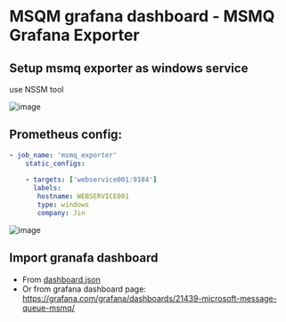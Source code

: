 # MSQM grafana dashboard - MSMQ Grafana Exporter

## Setup msmq exporter as windows service
use NSSM tool

![image](https://github.com/minhhungit/msmq-grafana-dashboard/assets/2279508/41b75208-40f5-49c6-ae9f-dc618ab7f36f)

## Prometheus config:
```yml
- job_name: 'msmq_exporter'
    static_configs:
    
    - targets: ['webservice001:9184'] 
      labels:
       hostname: WEBSERVICE001
       type: windows
       company: Jin
```

![image](https://github.com/minhhungit/msmq-grafana-dashboard/assets/2279508/9f0f5134-b610-41bc-9513-0a3fe7800ff8)

## Import granafa dashboard
- From [dashboard.json](https://github.com/minhhungit/msmq-grafana-dashboard/blob/main/dashboard.json)
- Or from grafana dashboard page: https://grafana.com/grafana/dashboards/21439-microsoft-message-queue-msmq/
